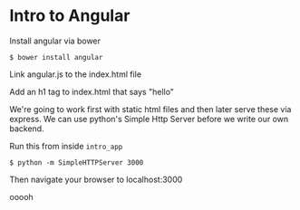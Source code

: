# Intro to Angular


Install angular via bower

```
$ bower install angular
```

Link angular.js to the index.html file

Add an h1 tag to index.html that says "hello"

We're going to work first with static html files and then later serve these
via express. We can use python's Simple Http Server before we write our own backend.

Run this from inside `intro_app`

```
$ python -m SimpleHTTPServer 3000
```

Then navigate your browser to localhost:3000

ooooh

